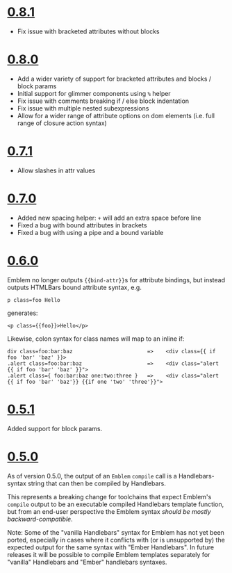 # [0.8.1](https://github.com/machty/emblem.js/releases/tag/0.8.0)
- Fix issue with bracketed attributes without blocks

# [0.8.0](https://github.com/machty/emblem.js/releases/tag/0.8.0)
- Add a wider variety of support for bracketed attributes and blocks / block params
- Initial support for glimmer components using `%` helper
- Fix issue with comments breaking if / else block indentation
- Fix issue with multiple nested subexpressions
- Allow for a wider range of attribute options on dom elements (i.e. full range of closure action syntax)

# [0.7.1](https://github.com/machty/emblem.js/releases/tag/0.7.1)
- Allow slashes in attr values

# [0.7.0](https://github.com/machty/emblem.js/releases/tag/0.7.0)
- Added new spacing helper:
  `+` will add an extra space before line
- Fixed a bug with bound attributes in brackets
- Fixed a bug with using a pipe and a bound variable


# [0.6.0](https://github.com/machty/emblem.js/releases/tag/0.6.0)

Emblem no longer outputs `{{bind-attr}}`s for attribute bindings,
but instead outputs HTMLBars bound attribute syntax, e.g.

    p class=foo Hello

generates:

    <p class={{foo}}>Hello</p>

Likewise, colon syntax for class names will map to an inline if:

    div class=foo:bar:baz                        =>    <div class={{ if foo 'bar' 'baz' }}>
    .alert class=foo:bar:baz                     =>    <div class="alert {{ if foo 'bar' 'baz' }}">
    .alert class={ foo:bar:baz one:two:three }   =>    <div class="alert {{ if foo 'bar' 'baz'}} {{if one 'two' 'three'}}">

# [0.5.1](https://github.com/machty/emblem.js/releases/tag/0.5.1)

Added support for block params.

# [0.5.0](https://github.com/machty/emblem.js/releases/tag/0.5.0)

As of version 0.5.0, the output of an `Emblem` `compile` call is a
Handlebars-syntax string that can then be compiled by Handlebars.

This represents a breaking change for toolchains that expect Emblem's
`compile` output to be an executable compiled Handlebars template
function, but from an end-user perspective the Emblem syntax _should be
mostly backward-compatible_.

Note: Some of the "vanilla Handlebars" syntax for Emblem has not yet
been ported, especially in cases where it conflicts with (or is
unsupported by) the expected output for the same syntax with
"Ember Handlebars". In future releases it will be possible
to compile Emblem templates separately for "vanilla"
Handlebars and "Ember" handlebars syntaxes.
